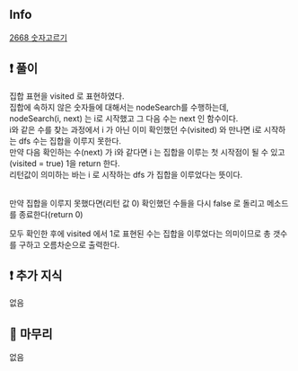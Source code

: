 ## Info

<a href="https://www.acmicpc.net/problem/2668" rel="nofollow">2668 숫자고르기</a>

## ❗ 풀이

집합 표현을 visited 로 표현하였다.<br>
집합에 속하지 않은 숫자들에 대해서는 nodeSearch를 수행하는데,<br>
nodeSearch(i, next) 는 i로 시작했고 그 다음 수는 next 인 함수이다.<br>
i와 같은 수를 찾는 과정에서 i 가 아닌 이미 확인했던 수(visited) 와 만나면 i로 시작하는 dfs 수는 집합을 이루지 못한다.<br>
만약 다음 확인하는 수(next) 가 i와 같다면 i 는 집합을 이루는 첫 시작점이 될 수 있고(visited = true) 1을 return 한다.<br>
리턴값이 의미하는 바는 i 로 시작하는 dfs 가 집합을 이루었다는 뜻이다.<br><br>

만약 집합을 이루지 못했다면(리턴 값 0) 확인했던 수들을 다시 false 로 돌리고 메소드를 종료한다(return 0)

모두 확인한 후에 visited 에서 1로 표현된 수는 집합을 이루었다는 의미이므로 총 갯수를 구하고 오름차순으로 출력한다.

## ❗ 추가 지식

없음

## 🙂 마무리

없음
